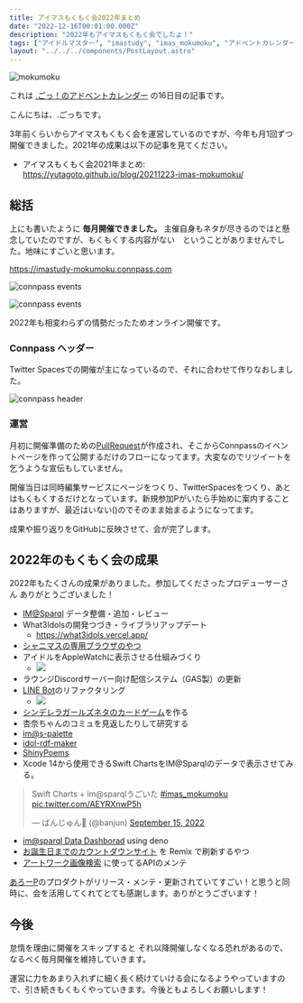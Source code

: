 ```yaml
---
title: アイマスもくもく会2022年まとめ
date: "2022-12-16T00:01:00.000Z"
description: "2022年もアイマスもくもく会でしたよ！"
tags: ["アイドルマスター", "imastudy", "imas_mokumoku", "アドベントカレンダー"]
layout: "../../../components/PostLayout.astro"
---
```


![mokumoku](/assets/images/posts/20221216-imas-mokumoku/mokumoku-event.png)

これは [.ごっ！のアドベントカレンダー](https://adventar.org/calendars/8199) の16日目の記事です。

こんにちは、.ごっちです。

3年前くらいからアイマスもくもく会を運営しているのですが、今年も月1回ずつ開催できました。2021年の成果は以下の記事を見てください。

- アイマスもくもく会2021年まとめ: https://yutagoto.github.io/blog/20211223-imas-mokumoku/

## 総括

上にも書いたように **毎月開催できました。** 主催自身もネタが尽きるのではと懸念していたのですが、もくもくする内容がない　ということがありませんでした。地味にすごいと思います。

https://imastudy-mokumoku.connpass.com

![connpass events](/assets/images/posts/20221216-imas-mokumoku/connpass1.png)

![connpass events](/assets/images/posts/20221216-imas-mokumoku/connpass2.png)

2022年も相変わらずの情勢だったためオンライン開催です。

### Connpass ヘッダー

Twitter Spacesでの開催が主になっているので、それに合わせて作りなおしました。

![connpass header](header.V3.png)

### 運営

月初に開催準備のための[PullRequest](https://github.com/imas/mokumoku/pull/167)が作成され、そこからConnpassのイベントページを作って公開するだけのフローになってます。大変なのでリツイートを乞うような宣伝もしていません。

開催当日は同時編集サービスにページをつくり、TwitterSpacesをつくり、あとはもくもくするだけとなっています。新規参加Pがいたら手始めに案内することはありますが、最近はいない()のでそのまま始まるようになってます。

成果や振り返りをGitHubに反映させて、会が完了します。

## 2022年のもくもく会の成果

2022年もたくさんの成果がありました。参加してくださったプロデューサーさん ありがとうございました！

- [IM@Sparql](https://sparql.crssnky.xyz/imas/) データ整備・追加・レビュー
- What3Idolsの開発つづき・ライブラリアップデート
  - https://what3idols.vercel.app/
- [シャニマスの専用ブラウザのやつ](https://github.com/arrow2nd/serizawa/issues/15)
- アイドルをAppleWatchに表示させる仕組みづくり
    - ![](https://camo.githubusercontent.com/92473f5787137543eaf7562c6024ad3206fbd259417be21432f70a9774d15ef2/68747470733a2f2f692e696d6775722e636f6d2f436337535953472e6a7067)
- ラウンジDiscordサーバー向け配信システム（GAS製）の更新
- [LINE Bot](https://github.com/arrow2nd/linebot-imas)のリファクタリング
    - ![](https://camo.githubusercontent.com/56f70c77b048191691dbb6d79aca741b0d6a01580201f8cb4a96e24db006ddd3/68747470733a2f2f692e696d6775722e636f6d2f796c6d395373592e706e67)
- [シンデレラガールズネタのカードゲーム](https://dousen.org/tmp/ChibaCard/)を作る
- 杏奈ちゃんのコミュを見返したりして研究する
- [im@s-palette](https://imas-palette.vercel.app/)
- [idol-rdf-maker](https://github.com/arrow2nd/idol-rdf-maker)
- [ShinyPoems](https://shiny-poems.vercel.app/)
- Xcode 14から使用できるSwift ChartsをIM@Sparqlのデータで表示させてみる。

<blockquote class="twitter-tweet"><p lang="ja" dir="ltr">Swift Charts + im@sparqlうごいた <a href="https://twitter.com/hashtag/imas_mokumoku?src=hash&amp;ref_src=twsrc%5Etfw">#imas_mokumoku</a> <a href="https://t.co/AEYRXnwP5h">pic.twitter.com/AEYRXnwP5h</a></p>&mdash; ばんじゅん🍓 (@banjun) <a href="https://twitter.com/banjun/status/1570394576720113669?ref_src=twsrc%5Etfw">September 15, 2022</a></blockquote> <script async src="https://platform.twitter.com/widgets.js" charset="utf-8"></script>

- [im@sparql Data Dashborad](https://imasparql-data-dashboard.deno.dev/) using deno
- [お誕生日までのカウントダウンサイト](https://idol-birthday.vercel.app/) を Remix で刷新するやつ
- [アートワーク画像検索](https://imas-artwork-search.pages.dev/) に使ってるAPIのメンテ

[あろーP](https://twitter.com/arrow_2nd/)のプロダクトがリリース・メンテ・更新されていてすごい！と思うと同時に、会を活用してくれてとても感謝します。ありがとうございます！

## 今後

怠惰を理由に開催をスキップすると それ以降開催しなくなる恐れがあるので、なるべく毎月開催を維持していきます。

運営に力をあまり入れずに細く長く続けていける会になるようやっていますので、引き続きもくもくやっていきます。今後ともよろしくお願いします！
